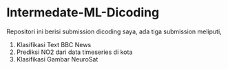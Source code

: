 # Intermedate-ML-Dicoding
Repositori ini berisi submission dicoding saya, ada tiga submission meliputi,
1. Klasifikasi Text BBC News
2. Prediksi NO2 dari data timeseries di kota
3. Klasifikasi Gambar NeuroSat
